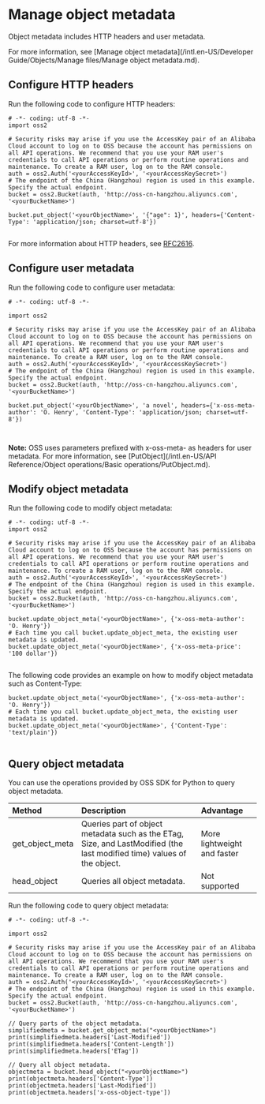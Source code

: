 # Manage object metadata

Object metadata includes HTTP headers and user metadata.

For more information, see [Manage object metadata](/intl.en-US/Developer Guide/Objects/Manage files/Manage object metadata.md).

## Configure HTTP headers

Run the following code to configure HTTP headers:

```
# -*- coding: utf-8 -*-
import oss2

# Security risks may arise if you use the AccessKey pair of an Alibaba Cloud account to log on to OSS because the account has permissions on all API operations. We recommend that you use your RAM user's credentials to call API operations or perform routine operations and maintenance. To create a RAM user, log on to the RAM console.
auth = oss2.Auth('<yourAccessKeyId>', '<yourAccessKeySecret>')
# The endpoint of the China (Hangzhou) region is used in this example. Specify the actual endpoint.
bucket = oss2.Bucket(auth, 'http://oss-cn-hangzhou.aliyuncs.com', '<yourBucketName>')

bucket.put_object('<yourObjectName>', '{"age": 1}', headers={'Content-Type': 'application/json; charset=utf-8'})
            
```

For more information about HTTP headers, see [RFC2616](https://tools.ietf.org/html/rfc2616).

## Configure user metadata

Run the following code to configure user metadata:

```
# -*- coding: utf-8 -*-

import oss2

# Security risks may arise if you use the AccessKey pair of an Alibaba Cloud account to log on to OSS because the account has permissions on all API operations. We recommend that you use your RAM user's credentials to call API operations or perform routine operations and maintenance. To create a RAM user, log on to the RAM console.
auth = oss2.Auth('<yourAccessKeyId>', '<yourAccessKeySecret>')
# The endpoint of the China (Hangzhou) region is used in this example. Specify the actual endpoint.
bucket = oss2.Bucket(auth, 'http://oss-cn-hangzhou.aliyuncs.com', '<yourBucketName>')

bucket.put_object('<yourObjectName>', 'a novel', headers={'x-oss-meta-author': 'O. Henry', 'Content-Type': 'application/json; charset=utf-8'})

            
```

**Note:** OSS uses parameters prefixed with x-oss-meta- as headers for user metadata. For more information, see [PutObject](/intl.en-US/API Reference/Object operations/Basic operations/PutObject.md).

## Modify object metadata

Run the following code to modify object metadata:

```
# -*- coding: utf-8 -*-
import oss2

# Security risks may arise if you use the AccessKey pair of an Alibaba Cloud account to log on to OSS because the account has permissions on all API operations. We recommend that you use your RAM user's credentials to call API operations or perform routine operations and maintenance. To create a RAM user, log on to the RAM console.
auth = oss2.Auth('<yourAccessKeyId>', '<yourAccessKeySecret>')
# The endpoint of the China (Hangzhou) region is used in this example. Specify the actual endpoint.
bucket = oss2.Bucket(auth, 'http://oss-cn-hangzhou.aliyuncs.com', '<yourBucketName>')

bucket.update_object_meta('<yourObjectName>', {'x-oss-meta-author': 'O. Henry'})
# Each time you call bucket.update_object_meta, the existing user metadata is updated.
bucket.update_object_meta('<yourObjectName>', {'x-oss-meta-price': '100 dollar'})
            
```

The following code provides an example on how to modify object metadata such as Content-Type:

```
bucket.update_object_meta('<yourObjectName>', {'x-oss-meta-author': 'O. Henry'})
# Each time you call bucket.update_object_meta, the existing user metadata is updated.
bucket.update_object_meta('<yourObjectName>', {'Content-Type': 'text/plain'})
            
```

## Query object metadata

You can use the operations provided by OSS SDK for Python to query object metadata.

|Method|Description|Advantage|
|:-----|:----------|:--------|
|get\_object\_meta|Queries part of object metadata such as the ETag, Size, and LastModified \(the last modified time\) values of the object.|More lightweight and faster|
|head\_object|Queries all object metadata.|Not supported|

Run the following code to query object metadata:

```
# -*- coding: utf-8 -*-

import oss2

# Security risks may arise if you use the AccessKey pair of an Alibaba Cloud account to log on to OSS because the account has permissions on all API operations. We recommend that you use your RAM user's credentials to call API operations or perform routine operations and maintenance. To create a RAM user, log on to the RAM console.
auth = oss2.Auth('<yourAccessKeyId>', '<yourAccessKeySecret>')
# The endpoint of the China (Hangzhou) region is used in this example. Specify the actual endpoint.
bucket = oss2.Bucket(auth, 'http://oss-cn-hangzhou.aliyuncs.com', '<yourBucketName>')

// Query parts of the object metadata.
simplifiedmeta = bucket.get_object_meta("<yourObjectName>")
print(simplifiedmeta.headers['Last-Modified']) 
print(simplifiedmeta.headers['Content-Length']) 
print(simplifiedmeta.headers['ETag']) 

// Query all object metadata.
objectmeta = bucket.head_object("<yourObjectName>")
print(objectmeta.headers['Content-Type']) 
print(objectmeta.headers['Last-Modified']) 
print(objectmeta.headers['x-oss-object-type'])
            
```

